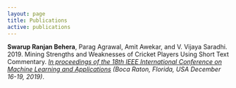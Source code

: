 ```yaml
---
layout: page
title: Publications
active: publications
---
```


**Swarup Ranjan Behera**, Parag Agrawal, Amit Awekar, and V. Vijaya Saradhi. 2019. Mining Strengths and Weaknesses of Cricket Players Using Short Text Commentary. *[In proceedings of the 18th IEEE International Conference on Machine Learning and Applications](https://www.icmla-conference.org/icmla19/) (Boca Raton, Florida, USA December 16-19, 2019)*.
